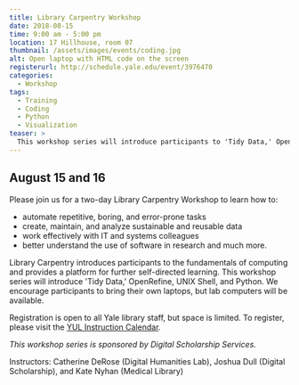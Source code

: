 ```yaml
---
title: Library Carpentry Workshop
date: 2018-08-15
time: 9:00 am - 5:00 pm
location: 17 Hillhouse, room 07
thumbnail: /assets/images/events/coding.jpg
alt: Open laptop with HTML code on the screen
registerurl: http://schedule.yale.edu/event/3976470
categories:
  - Workshop
tags:
  - Training
  - Coding
  - Python
  - Visualization
teaser: >
  This workshop series will introduce participants to 'Tidy Data,' OpenRefine, UNIX Shell, and Python.
---
```

<h2>August 15 and 16</h2>

Please join us for a two-day Library Carpentry Workshop to learn how to:
- automate repetitive, boring, and error-prone tasks
- create, maintain, and analyze sustainable and reusable data
- work effectively with IT and systems colleagues
- better understand the use of software in research
and much more.

Library Carpentry introduces participants to the fundamentals of computing and provides a platform for further self-directed learning. This workshop series will introduce 'Tidy Data,' OpenRefine, UNIX Shell, and Python. We encourage participants to bring their own laptops, but lab computers will be available.

Registration is open to all Yale library staff, but space is limited. To register, please visit the <a href='http://schedule.yale.edu/event/4344752' target='_blank'>YUL Instruction Calendar</a>.

*This workshop series is sponsored by Digital Scholarship Services.*

Instructors: Catherine DeRose (Digital Humanities Lab), Joshua Dull (Digital Scholarship), and Kate Nyhan (Medical Library)